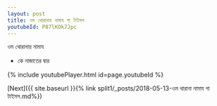 ```yaml
---
layout: post
title: ওম থোরানায় নামায গা টাইমস
youtubeId: P87lKOk7Jpc
---
```

 
 
 ওম থোরানায় নামায  
 
 -  কে নাজাতের দ্বার 
 
  
 
  
 
 
 
 
 
 


{% include youtubePlayer.html id=page.youtubeId %}
 
[Next]({{ site.baseurl }}{% link  split1/_posts/2018-05-13-ওম থারানা নামায গা টাইমস.md%})
 
